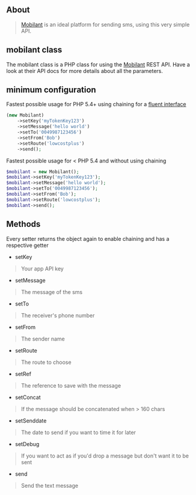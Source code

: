 ## About
> [Mobilant](http://mobilant.de/) is an ideal platform for sending sms, using this very simple API.

## mobilant class
The mobilant class is a PHP class for using the [Mobilant](http://mobilant.de/) REST API. Have a look at their API docs for more details about all the parameters.

## minimum configuration
Fastest possible usage for PHP 5.4+ using chaining for a [fluent interface](http://en.wikipedia.org/wiki/Fluent_interface)
```php
(new Mobilant)
	->setKey('myTokenKey123')
	->setMessage('hello world')
	->setTo('0049987123456')
	->setFrom('Bob')
	->setRoute('lowcostplus')
	->send();
```
Fastest possible usage for < PHP 5.4 and without using chaining
```php
$mobilant = new Mobilant();
$mobilant->setKey('myTokenKey123');
$mobilant->setMessage('hello world');
$mobilant->setTo('0049987123456');
$mobilant->setFrom('Bob');
$mobilant->setRoute('lowcostplus');
$mobilant->send();
```
## Methods

Every setter returns the object again to enable chaining and has a respective getter

* setKey
> Your app API key

* setMessage
> The message of the sms

* setTo
> The receiver's phone number

* setFrom
> The sender name

* setRoute
> The route to choose

* setRef
> The reference to save with the message

* setConcat
> If the message should be concatenated when > 160 chars

* setSenddate
> The date to send if you want to time it for later

* setDebug
> If you want to act as if you'd drop a message but don't want it to be sent

* send
> Send the text message